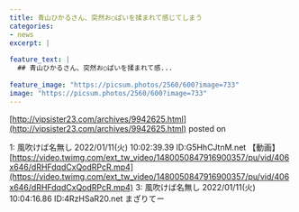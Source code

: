 ```yaml
---
title: 青山ひかるさん、突然お○ぱいを揉まれて感じてしまう
categories:
- news
excerpt: |
  
feature_text: |
  ## 青山ひかるさん、突然お○ぱいを揉まれて感...
  
feature_image: "https://picsum.photos/2560/600?image=733"
image: "https://picsum.photos/2560/600?image=733"
---
```


[http://vipsister23.com/archives/9942625.html](http://vipsister23.com/archives/9942625.html)
posted on 

<!--more-->

1: 風吹けば名無し 2022/01/11(火) 10:02:39.39 ID:G5HhCJtnM.net 【動画】 [https://video.twimg.com/ext_tw_video/1480050847916900357/pu/vid/406x646/dRHFdqdCxQodRPcR.mp4](https://video.twimg.com/ext_tw_video/1480050847916900357/pu/vid/406x646/dRHFdqdCxQodRPcR.mp4) 3: 風吹けば名無し 2022/01/11(火) 10:04:16.86 ID:4RzHSaR20.net まざりてー
